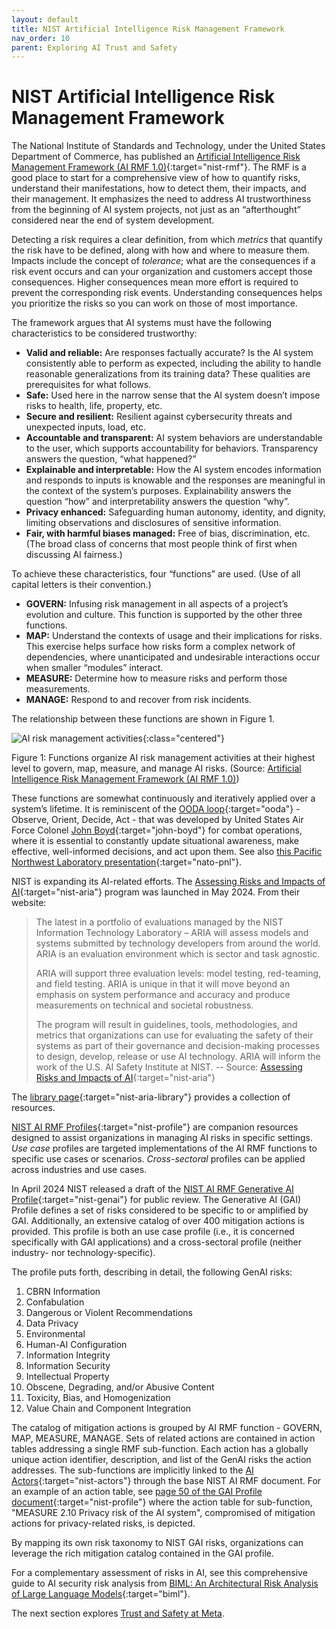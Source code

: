 ```yaml
---
layout: default
title: NIST Artificial Intelligence Risk Management Framework
nav_order: 10
parent: Exploring AI Trust and Safety
---
```


# NIST Artificial Intelligence Risk Management Framework

The National Institute of Standards and Technology, under the United States Department of Commerce, has published an [Artificial Intelligence Risk Management Framework (AI RMF 1.0)](https://www.nist.gov/itl/ai-risk-management-framework){:target="nist-rmf"}.  The RMF is a good place to start for a comprehensive view of how to quantify risks, understand their manifestations, how to detect them, their impacts, and their management. It emphasizes the need to address AI trustworthiness from the beginning of AI system projects, not just as an &ldquo;afterthought&rdquo; considered near the end of system development.

Detecting a risk requires a clear definition, from which _metrics_ that quantify the risk have to be defined, along with how and where to measure them. Impacts include the concept of _tolerance_; what are the consequences if a risk event occurs and can your organization and customers accept those consequences. Higher consequences mean more effort is required to prevent the corresponding risk events. Understanding consequences helps you prioritize the risks so you can work on those of most importance.

The framework argues that AI systems must have the following characteristics to be considered trustworthy:

* **Valid and reliable:** Are responses factually accurate? Is the AI system consistently able to perform as expected, including the ability to handle reasonable generalizations from its training data? These qualities are prerequisites for what follows.
* **Safe:** Used here in the narrow sense that the AI system doesn’t impose risks to health, life, property, etc.
* **Secure and resilient:** Resilient against cybersecurity threats and unexpected inputs, load, etc.
* **Accountable and transparent:** AI system behaviors are understandable to the user, which supports accountability for behaviors. Transparency answers the question, &ldquo;what happened?&rdquo;
* **Explainable and interpretable:** How the AI system encodes information and responds to inputs is knowable and the responses are meaningful in the context of the system’s purposes. Explainability answers the question &ldquo;how&rdquo; and interpretability answers the question &ldquo;why&rdquo;.
* **Privacy enhanced:** Safeguarding human autonomy, identity, and dignity, limiting observations and disclosures of sensitive information.
* **Fair, with harmful biases managed:** Free of bias, discrimination, etc. (The broad class of concerns that most people think of first when discussing AI fairness.)

To achieve these characteristics, four &ldquo;functions&rdquo; are used. (Use of all capital letters is their convention.) 

* **GOVERN:** Infusing risk management in all aspects of a project’s evolution and culture. This function is supported by the other three functions.
* **MAP:** Understand the contexts of usage and their implications for risks. This exercise helps surface how risks form a complex network of dependencies, where unanticipated and undesirable interactions occur when smaller &ldquo;modules&rdquo; interact.
* **MEASURE:** Determine how to measure risks and perform those measurements.
* **MANAGE:** Respond to and recover from risk incidents. 

The relationship between these functions are shown in Figure 1.

![AI risk management activities]({{site.baseurl}}/assets/images/NIST-govern-map-measure-manage.jpg){:class="centered"}

<p class="caption">Figure 1: Functions organize AI risk management activities at their highest level to govern, map, measure, and manage AI risks. (Source: <a href="https://www.nist.gov/itl/ai-risk-management-framework" target="nist-rmf">Artificial Intelligence Risk Management Framework (AI RMF 1.0)</a>)
</p>

These functions are somewhat continuously and iteratively applied over a system’s lifetime. It is reminiscent of the [OODA loop](https://en.wikipedia.org/wiki/OODA_loop){:target="ooda"} - Observe, Orient, Decide, Act - that was developed by United States Air Force Colonel [John Boyd](https://en.wikipedia.org/wiki/John_Boyd_(military_strategist)){:target="john-boyd"} for combat operations, where it is essential to constantly update situational awareness, make effective, well-informed decisions, and act upon them. See also [this Pacific Northwest Laboratory presentation](https://www.sto.nato.int/publications/STO%20Meeting%20Proceedings/STO-MP-IST-160/MP-IST-160-PP-3P.pdf){:target="nato-pnl"}.

NIST is expanding its AI-related efforts. The [Assessing Risks and Impacts of AI](https://ai-challenges.nist.gov/aria){:target="nist-aria"} program was launched in May 2024. From their website:

> The latest in a portfolio of evaluations managed by the NIST Information Technology Laboratory – ARIA will assess models and systems submitted by technology developers from around the world. ARIA is an evaluation environment which is sector and task agnostic.
>
> ARIA will support three evaluation levels: model testing, red-teaming, and field testing. ARIA is unique in that it will move beyond an emphasis on system performance and accuracy and produce measurements on technical and societal robustness.
>
> The program will result in guidelines, tools, methodologies, and metrics that organizations can use for evaluating the safety of their systems as part of their governance and decision-making processes to design, develop, release or use AI technology. ARIA will inform the work of the U.S. AI Safety Institute at NIST.
> -- Source: [Assessing Risks and Impacts of AI](https://ai-challenges.nist.gov/aria){:target="nist-aria"}

The [library page](https://ai-challenges.nist.gov/aria/library){:target="nist-aria-library"} provides a collection of resources.

[NIST AI RMF Profiles](https://airc.nist.gov/AI_RMF_Knowledge_Base/AI_RMF/Core_And_Profiles/6-sec-profile){:target="nist-profile"} are companion resources designed to assist organizations in managing AI risks in specific settings. _Use case_ profiles are targeted implementations of the AI RMF functions to specific use cases or scenarios. _Cross-sectoral_ profiles can be applied across industries and use cases. 

In April 2024 NIST released a draft of the [NIST AI RMF Generative AI Profile](https://airc.nist.gov/docs/NIST.AI.600-1.GenAI-Profile.ipd.pdf){:target="nist-genai"} for public review. The Generative AI (GAI) Profile defines a set of risks considered to be specific to or amplified by GAI. Additionally, an extensive catalog of over 400 mitigation actions is provided. This profile is both an use case profile (i.e., it is concerned specifically with GAI applications) and a cross-sectoral profile (neither industry- nor technology-specific). 

The profile puts forth, describing in detail, the following GenAI risks:
1. CBRN Information
1. Confabulation
1. Dangerous or Violent Recommendations
1. Data Privacy
1. Environmental
1. Human-AI Configuration
1. Information Integrity
1. Information Security
1. Intellectual Property
1. Obscene, Degrading, and/or Abusive Content
1. Toxicity, Bias, and Homogenization
1. Value Chain and Component Integration

The catalog of mitigation actions is grouped by AI RMF function - GOVERN, MAP, MEASURE, MANAGE. Sets of related actions are contained in action tables addressing a single RMF sub-function. Each action has a globally unique action identifier, description, and list of the GenAI risks the action addresses.  The sub-functions are implicitly linked to the [AI Actors](https://airc.nist.gov/AI_RMF_Knowledge_Base/AI_RMF/Appendices/Appendix_A#:~:text=AI%20actors%20in%20this%20category,data%20providers%2C%20system%20funders%2C%20product){:target="nist-actors"} through the base NIST AI RMF document.  For an example of an action table, see [page 50 of the GAI Profile document](https://airc.nist.gov/docs/NIST.AI.600-1.GenAI-Profile.ipd.pdf#page=50){:target="nist-profile"} where the action table for sub-function, "MEASURE 2.10 Privacy risk of the AI system", compromised of mitigation actions for privacy-related risks, is depicted.

By mapping its own risk taxonomy to NIST GAI risks, organizations can leverage the rich mitigation catalog contained in the GAI profile.

For a complementary assessment of risks in AI, see this comprehensive guide to AI security risk analysis from [BIML: An Architectural Risk Analysis of Large Language Models](https://berryvilleiml.com/results/){:target="biml"}.

The next section explores [Trust and Safety at Meta]({{site.baseurl}}/exploring/meta-trust-safety).
